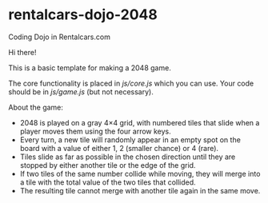 # rentalcars-dojo-2048
Coding Dojo in Rentalcars.com

Hi there!

This is a basic template for making a 2048 game.

The core functionality is placed in *js/core.js* which you can use. Your code should be in *js/game.js* (but not necessary).

About the game:
* 2048 is played on a gray 4×4 grid, with numbered tiles that slide when a player moves them using the four arrow keys.
* Every turn, a new tile will randomly appear in an empty spot on the board with a value of either 1,  2 (smaller chance) or 4 (rare).
* Tiles slide as far as possible in the chosen direction until they are stopped by either another tile or the edge of the grid.
* If two tiles of the same number collide while moving, they will merge into a tile with the total value of the two tiles that collided.
* The resulting tile cannot merge with another tile again in the same move.
